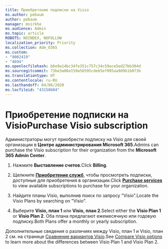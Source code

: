 ```yaml
---
title: Приобретение подписки на Visio
ms.author: pebaum
author: pebaum
manager: mnirkhe
ms.audience: Admin
ms.topic: article
ROBOTS: NOINDEX, NOFOLLOW
localization_priority: Priority
ms.collection: Adm_O365
ms.custom:
- "9002419"
- "4694"
ms.openlocfilehash: b6e9a14bc34fe351c757c34c59ace5ed27bb304d
ms.sourcegitcommit: 73be3a06e159a56595cdeb5ef095aa9d9b16073b
ms.translationtype: HT
ms.contentlocale: ru-RU
ms.lasthandoff: 04/06/2020
ms.locfileid: "43158604"
---
```

# <a name="purchase-visio-subscription"></a><span data-ttu-id="52e72-102">Приобретение подписки на Visio</span><span class="sxs-lookup"><span data-stu-id="52e72-102">Purchase Visio subscription</span></span>

<span data-ttu-id="52e72-103">Администраторы могут приобрести подписку на Visio для своей организации в **Центре администрирования Microsoft 365**.</span><span class="sxs-lookup"><span data-stu-id="52e72-103">Admins can purchase the Visio subscription for their organization from the **Microsoft 365 Admin Center**.</span></span>

1. <span data-ttu-id="52e72-104">Нажмите **Выставление счетов**.</span><span class="sxs-lookup"><span data-stu-id="52e72-104">Click **Billing**.</span></span>

2. <span data-ttu-id="52e72-105">Щелкните **[Приобретение служб](https://admin.microsoft.com/AdminPortal/Home?adminportal=1&msCV=%2BbOQtMNsz0ei8f5z.0.36#/catalog)**, чтобы просмотреть подписки, доступные для приобретения в организации.</span><span class="sxs-lookup"><span data-stu-id="52e72-105">Click **[Purchase services](https://admin.microsoft.com/AdminPortal/Home?adminportal=1&msCV=%2BbOQtMNsz0ei8f5z.0.36#/catalog)** to view available subscriptions to purchase for your organization.</span></span>

3. <span data-ttu-id="52e72-106">Найдите планы Visio, выполнив поиск по запросу "Visio".</span><span class="sxs-lookup"><span data-stu-id="52e72-106">Locate the Visio Plans by searching on "Visio".</span></span>

4. <span data-ttu-id="52e72-107">Выберите **Visio, план 1** или **Visio, план 2**.</span><span class="sxs-lookup"><span data-stu-id="52e72-107">Select either the **Visio Plan 1** or **Visio Plan 2**.</span></span> <span data-ttu-id="52e72-108">Оба плана предлагают ежемесячную или годовую подписку.</span><span class="sxs-lookup"><span data-stu-id="52e72-108">Both Plans offer a monthly or yearly subscription.</span></span>

<span data-ttu-id="52e72-109">Дополнительные сведения о различиях между Visio, план 1 и Visio, план 2 см. на странице [Сравнение вариантов Visio](https://products.office.com/Visio/microsoft-visio-plans-and-pricing-compare-visio-options).</span><span class="sxs-lookup"><span data-stu-id="52e72-109">See [Compare Visio options](https://products.office.com/Visio/microsoft-visio-plans-and-pricing-compare-visio-options) to learn more about the differences between Visio Plan 1 and Visio Plan 2.</span></span> 
